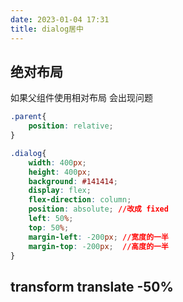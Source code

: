 ```yaml
---
date: 2023-01-04 17:31
title: dialog居中
---
```

## 绝对布局

如果父组件使用相对布局 会出现问题
```css
.parent{
    position: relative;
}
```

```css
.dialog{
    width: 400px;
    height: 400px;
    background: #141414;
    display: flex;
    flex-direction: column;
    position: absolute; //改成 fixed
    left: 50%;
    top: 50%;
    margin-left: -200px; //宽度的一半
    margin-top: -200px;  //高度的一半
}
```


##  transform translate -50%
